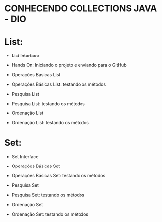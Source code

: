 # CONHECENDO COLLECTIONS JAVA - DIO 

# List:
- List Interface

- Hands On: Iniciando o projeto e enviando para o GitHub

- Operações Básicas List

- Operações Básicas List: testando os métodos

- Pesquisa List

- Pesquisa List: testando os métodos

- Ordenação List

- Ordenação List: testando os métodos

# Set:
- Set Interface

- Operações Básicas Set

- Operações Básicas Set: testando os métodos

- Pesquisa Set

- Pesquisa Set: testando os métodos

- Ordenação Set

- Ordenação Set: testando os métodos